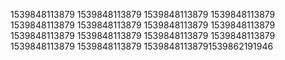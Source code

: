 1539848113879
1539848113879
1539848113879
1539848113879
1539848113879
1539848113879
1539848113879
1539848113879
1539848113879
1539848113879
1539848113879
1539848113879
1539848113879
1539848113879
15398481138791539862191946